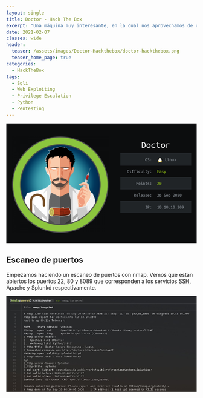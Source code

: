 ```yaml
---
layout: single
title: Doctor - Hack The Box
excerpt: "Una máquina muy interesante, en la cual nos aprovechamos de una vulnerabilidad llamada Server Side Template Injection para la intrusión inicial, y de una mala configuración en splunk para la escalada de privilegios."
date: 2021-02-07
classes: wide
header:
  teaser: /assets/images/Doctor-Hackthebox/doctor-hackthebox.png
  teaser_home_page: true
categories:
  - HackTheBox
tags:
  - Sqli
  - Web Exploiting
  - Privilege Escalation
  - Python
  - Pentesting
---
```


<p align="center">
<img src="/assets/images/Doctor-Hackthebox/doctor-hackthebox.png">
</p>

## Escaneo de puertos

Empezamos haciendo un escaneo de puertos con nmap. Vemos que están abiertos los puertos 22, 80 y 8089 que corresponden a los servicios SSH, Apache y Splunkd respectívamente.

![](/assets/images/Doctor-Hackthebox/nmap-doctor.png)




